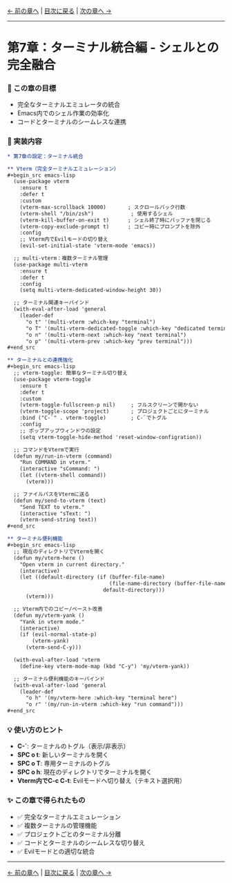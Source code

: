 [← 前の章へ](07_development.md) | [目次に戻る](00_introduction.md) | [次の章へ →](09_ui.md)

---

# 第7章：ターミナル統合編 - シェルとの完全融合

### 🎯 この章の目標
- 完全なターミナルエミュレータの統合
- Emacs内でのシェル作業の効率化
- コードとターミナルのシームレスな連携

### 📝 実装内容

```org
* 第7章の設定：ターミナル統合

** Vterm（完全ターミナルエミュレーション）
#+begin_src emacs-lisp
  (use-package vterm
    :ensure t
    :defer t
    :custom
    (vterm-max-scrollback 10000)       ; スクロールバック行数
    (vterm-shell "/bin/zsh")            ; 使用するシェル
    (vterm-kill-buffer-on-exit t)      ; シェル終了時にバッファを閉じる
    (vterm-copy-exclude-prompt t)      ; コピー時にプロンプトを除外
    :config
    ;; Vterm内でEvilモードの切り替え
    (evil-set-initial-state 'vterm-mode 'emacs))

  ;; multi-vterm：複数ターミナル管理
  (use-package multi-vterm
    :ensure t
    :defer t
    :config
    (setq multi-vterm-dedicated-window-height 30))

  ;; ターミナル関連キーバインド
  (with-eval-after-load 'general
    (leader-def
      "o t" '(multi-vterm :which-key "terminal")
      "o T" '(multi-vterm-dedicated-toggle :which-key "dedicated terminal")
      "o n" '(multi-vterm-next :which-key "next terminal")
      "o p" '(multi-vterm-prev :which-key "prev terminal")))
#+end_src

** ターミナルとの連携強化
#+begin_src emacs-lisp
  ;; vterm-toggle: 簡単なターミナル切り替え
  (use-package vterm-toggle
    :ensure t
    :defer t
    :custom
    (vterm-toggle-fullscreen-p nil)     ; フルスクリーンで開かない
    (vterm-toggle-scope 'project)       ; プロジェクトごとにターミナル
    :bind ("C-`" . vterm-toggle)        ; C-`でトグル
    :config
    ;; ポップアップウィンドウの設定
    (setq vterm-toggle-hide-method 'reset-window-configration))

  ;; コマンドをVtermで実行
  (defun my/run-in-vterm (command)
    "Run COMMAND in vterm."
    (interactive "sCommand: ")
    (let ((vterm-shell command))
      (vterm)))

  ;; ファイルパスをVtermに送る
  (defun my/send-to-vterm (text)
    "Send TEXT to vterm."
    (interactive "sText: ")
    (vterm-send-string text))
#+end_src

** ターミナル便利機能
#+begin_src emacs-lisp
  ;; 現在のディレクトリでVtermを開く
  (defun my/vterm-here ()
    "Open vterm in current directory."
    (interactive)
    (let ((default-directory (if (buffer-file-name)
                                 (file-name-directory (buffer-file-name))
                               default-directory)))
      (vterm)))

  ;; Vterm内でのコピー/ペースト改善
  (defun my/vterm-yank ()
    "Yank in vterm mode."
    (interactive)
    (if (evil-normal-state-p)
        (vterm-yank)
      (vterm-send-C-y)))

  (with-eval-after-load 'vterm
    (define-key vterm-mode-map (kbd "C-y") 'my/vterm-yank))

  ;; ターミナル便利機能のキーバインド
  (with-eval-after-load 'general
    (leader-def
      "o h" '(my/vterm-here :which-key "terminal here")
      "o r" '(my/run-in-vterm :which-key "run command")))
#+end_src
```

### 💡 使い方のヒント

- **C-`**: ターミナルのトグル（表示/非表示）
- **SPC o t**: 新しいターミナルを開く
- **SPC o T**: 専用ターミナルのトグル
- **SPC o h**: 現在のディレクトリでターミナルを開く
- **Vterm内でC-c C-t**: Evilモードへ切り替え（テキスト選択用）

### ✨ この章で得られたもの
- ✅ 完全なターミナルエミュレーション
- ✅ 複数ターミナルの管理機能
- ✅ プロジェクトごとのターミナル分離
- ✅ コードとターミナルのシームレスな切り替え
- ✅ Evilモードとの適切な統合

---

[← 前の章へ](07_development.md) | [目次に戻る](00_introduction.md) | [次の章へ →](09_ui.md)